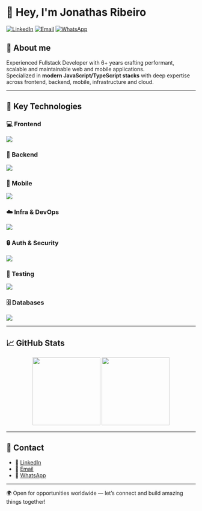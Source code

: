 # 👋 Hey, I'm Jonathas Ribeiro

[![LinkedIn](https://img.shields.io/badge/-LinkedIn-0077B5?style=flat&logo=linkedin&logoColor=white)](https://in.linkedin.com/in/jonathasribeiro151)
[![Email](https://img.shields.io/badge/-Email-D14836?style=flat&logo=gmail&logoColor=white)](mailto:jonathasribeiroreal@gmail.com)
[![WhatsApp](https://img.shields.io/badge/-WhatsApp-25D366?style=flat&logo=whatsapp&logoColor=white)](https://wa.me/5511942303502)

## 🚀 About me

Experienced Fullstack Developer with 6+ years crafting performant, scalable and maintainable web and mobile applications.  
Specialized in **modern JavaScript/TypeScript stacks** with deep expertise across frontend, backend, mobile, infrastructure and cloud.

---

## 🧰 Key Technologies

### 💻 Frontend
<p>
  <img src="https://skillicons.dev/icons?i=react,reactnative,angular,nextjs,tailwind,styledcomponents,chakra,materialui,scss,redux,framer" />
</p>

### 🔧 Backend
<p>
  <img src="https://skillicons.dev/icons?i=nodejs,express,nestjs,graphql,redis" />
</p>

### 📱 Mobile
<p>
  <img src="https://skillicons.dev/icons?i=expo,firebase" />
</p>

### ☁️ Infra & DevOps
<p>
  <img src="https://skillicons.dev/icons?i=docker,kubernetes,aws,vercel,githubactions" />
</p>

### 🔒 Auth & Security
<p>
  <img src="https://skillicons.dev/icons?i=auth0" />
</p>

### 🧪 Testing
<p>
  <img src="https://skillicons.dev/icons?i=jest,cypress" />
</p>

### 🗄️ Databases
<p>
  <img src="https://skillicons.dev/icons?i=postgres,mongodb,mysql,sqlite,firebase" />
</p>

---

## 📈 GitHub Stats

<p align="center">
  <img height="180em" src="https://github-readme-stats.vercel.app/api?username=jonathasribeiro&show_icons=true&theme=radical&include_all_commits=true&count_private=true"/>
  <img height="180em" src="https://github-readme-stats.vercel.app/api/top-langs/?username=jonathasribeiro&layout=compact&langs_count=8&theme=radical"/>
</p>

---

## 🔗 Contact

- 💼 [LinkedIn](https://in.linkedin.com/in/jonathasribeiro151)  
- 📧 [Email](mailto:jonathasribeiroreal@gmail.com)  
- 📱 [WhatsApp](https://wa.me/5511942303502)  

---

🌍 Open for opportunities worldwide — let’s connect and build amazing things together!

